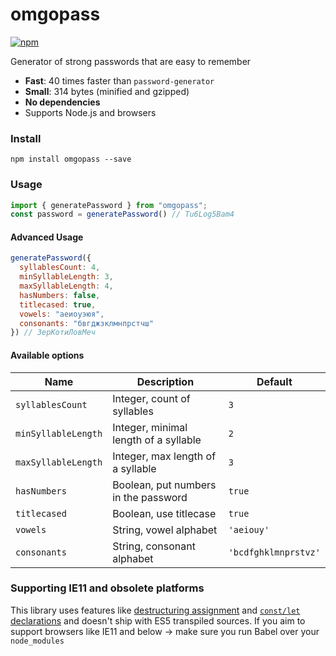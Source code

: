 # omgopass

[![npm](https://img.shields.io/npm/v/omgopass.svg?color=%2356C838)](https://www.npmjs.com/package/omgopass)

Generator of strong passwords that are easy to remember

- **Fast**: 40 times faster than `password-generator`
- **Small**: 314 bytes (minified and gzipped)
- **No dependencies**
- Supports Node.js and browsers

### Install

```
npm install omgopass --save
```

### Usage

```js
import { generatePassword } from "omgopass";
const password = generatePassword() // Tu6Log5Bam4
```

#### Advanced Usage

```js
generatePassword({
  syllablesCount: 4,
  minSyllableLength: 3,
  maxSyllableLength: 4,
  hasNumbers: false,
  titlecased: true,
  vowels: "аеиоуэюя",
  consonants: "бвгджзклмнпрстчш"
}) // ЗерКотиЛовМеч
```

#### Available options

| Name               | Description                                | Default            |
|--------------------|--------------------------------------------|--------------------|
| `syllablesCount`   | Integer, count of syllables                |`3`                 |
| `minSyllableLength`| Integer, minimal length of a syllable      |`2`                 |
| `maxSyllableLength`| Integer, max length of a syllable          |`3`                 |
| `hasNumbers`       | Boolean, put numbers in the password       |`true`              |
| `titlecased`       | Boolean, use titlecase                     |`true`              |
| `vowels`           | String, vowel alphabet                     |`'aeiouy'`          |
| `consonants`       | String, consonant alphabet                 |`'bcdfghklmnprstvz'`|

### Supporting IE11 and obsolete platforms

This library uses features like [destructuring assignment](https://kangax.github.io/compat-table/es6/#test-destructuring,_assignment) and [`const/let` declarations](https://kangax.github.io/compat-table/es6/#test-const) and doesn't ship with ES5 transpiled sources. If you aim to support browsers like IE11 and below → make sure you run Babel over your `node_modules`